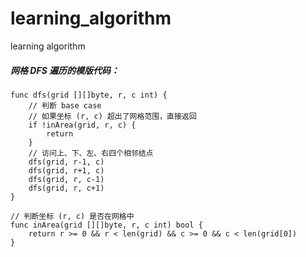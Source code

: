 # learning_algorithm
learning algorithm

##### 网格 DFS 遍历的模版代码：
    func dfs(grid [][]byte, r, c int) {
    	// 判断 base case
    	// 如果坐标 (r, c) 超出了网格范围，直接返回
    	if !inArea(grid, r, c) {
    		return
    	}
    	// 访问上、下、左、右四个相邻结点
    	dfs(grid, r-1, c)
    	dfs(grid, r+1, c)
    	dfs(grid, r, c-1)
    	dfs(grid, r, c+1)
    }
    
    // 判断坐标 (r, c) 是否在网格中
    func inArea(grid [][]byte, r, c int) bool {
    	return r >= 0 && r < len(grid) && c >= 0 && c < len(grid[0])
    }
#####